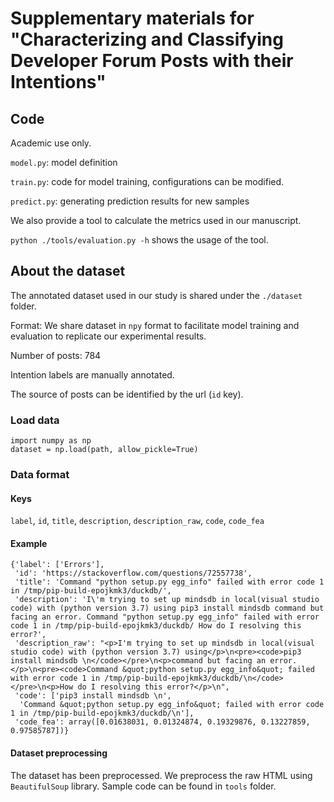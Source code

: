 # Supplementary materials for "Characterizing and Classifying Developer Forum Posts with their Intentions"

## Code
Academic use only.

`model.py`: model definition

`train.py`: code for model training, configurations can be modified.

`predict.py`: generating prediction results for new samples

We also provide a tool to calculate the metrics used in our manuscript.

`python ./tools/evaluation.py -h` shows the usage of the tool.

## About the dataset
The annotated dataset used in our study is shared under the `./dataset` folder.

Format: We share dataset in `npy` format to facilitate model training and evaluation to replicate our experimental results.

Number of posts: 784

Intention labels are manually annotated.

The source of posts can be identified by the url (`id` key).

### Load data
```
import numpy as np
dataset = np.load(path, allow_pickle=True)
```

### Data format

#### Keys
`label`, `id`, `title`, `description`, `description_raw`, `code`, `code_fea`

#### Example
```
{'label': ['Errors'],
 'id': 'https://stackoverflow.com/questions/72557738',
 'title': 'Command "python setup.py egg_info" failed with error code 1 in /tmp/pip-build-epojkmk3/duckdb/',
 'description': 'I\'m trying to set up mindsdb in local(visual studio code) with (python version 3.7) using pip3 install mindsdb command but facing an error. Command "python setup.py egg_info" failed with error code 1 in /tmp/pip-build-epojkmk3/duckdb/ How do I resolving this error?',
 'description_raw': "<p>I'm trying to set up mindsdb in local(visual studio code) with (python version 3.7) using</p>\n<pre><code>pip3 install mindsdb \n</code></pre>\n<p>command but facing an error.</p>\n<pre><code>Command &quot;python setup.py egg_info&quot; failed with error code 1 in /tmp/pip-build-epojkmk3/duckdb/\n</code></pre>\n<p>How do I resolving this error?</p>\n",
 'code': ['pip3 install mindsdb \n',
  'Command &quot;python setup.py egg_info&quot; failed with error code 1 in /tmp/pip-build-epojkmk3/duckdb/\n'],
 'code_fea': array([0.01638031, 0.01324874, 0.19329876, 0.13227859, 0.97585787])}
 ```

#### Dataset preprocessing

The dataset has been preprocessed. We preprocess the raw HTML using `BeautifulSoup` library. Sample code can be found in `tools` folder.
